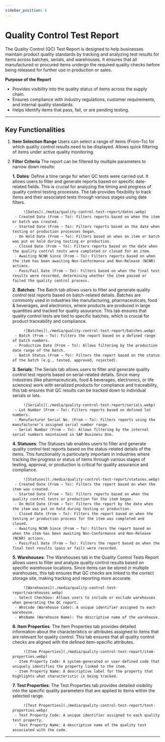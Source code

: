 ```yaml
---
sidebar_position: 6
---
```


# Quality Control Test Report

The Quality Control (QC) Test Report is designed to help businesses maintain product quality standards by tracking and analyzing test results for items across batches, serials, and warehouses. It ensures that all manufactured or procured items undergo the required quality checks before being released for further use in production or sales.

**Purpose of the Report**

- Provides visibility into the quality status of items across the supply chain.
- Ensures compliance with industry regulations, customer requirements, and internal quality standards.
- Helps identify items that pass, fail, or are pending testing.

---

## Key Functionalities

1. **Item Selection Range**
    Users can select a range of items (From–To) for which quality control results need to be displayed.
    Allows quick filtering of items under active quality monitoring.

2. **Filter Criteria**
    The report can be filtered by multiple parameters to narrow down results:

    **1. Dates**: Define a time range for when QC tests were carried out. It allows users to filter and generate reports based on specific date-related fields. This is crucial for analyzing the timing and progress of quality control testing processes. The tab provides flexibility to track items and their associated tests through various stages using date filters.

            ![Dates](./media/quality-control-test-report/dates.webp)
        - Created Date (From – To): Filters reports based on when the item or batch was created.
        - Started Date (From – To): Filters reports based on the date when testing or production processes began.
        - On Hold Date (From – To): Filters based on when an item or batch was put on hold during testing or production.
        - Closed Date (From – To): Filters reports based on the date when the quality control tests were completed or closed for an item.
        - Awaiting NCNR Since (From – To): Filters reports based on when the item has been awaiting Non-Conformance and Non-Release (NCNR) actions.
        - Pass/Fail Date (From – To): Filters based on when the final test results were recorded, determining whether the item passed or failed the quality control process.

    **2. Batches**: The Batch tab allows users to filter and generate quality control test reports based on batch-related details. Batches are commonly used in industries like manufacturing, pharmaceuticals, food & beverages, and electronics, where products are produced in large quantities and tracked for quality assurance. This tab ensures that quality control tests are tied to specific batches, which is crucial for product traceability and compliance.

            ![Batches](./media/quality-control-test-report/batches.webp)
        - Batch (From – To): Filters the report based on a defined range of batch numbers.
        - Production Date (From – To): Allows filtering by the production date range of the batch.
        - Batch Status (From – To): Filters the report based on the status of the batch (e.g., tested, approved, rejected).

    **3. Serials**: The Serials tab allows users to filter and generate quality control test reports based on serial-related details. Since many industries (like pharmaceuticals, food & beverages, electronics, or life sciences) work with serialized products for compliance and traceability, this tab ensures that QC results can be tracked down to individual serials or lots.

            ![Serials](./media/quality-control-test-report/serials.webp)
        - Lot Number (From – To): Filters reports based on defined lot numbers.
        - Manufacturer Serial No. (From – To): Filters reports using the manufacturer’s assigned serial number range.
        - Serial Number (From – To): Allows filtering by the internal serial numbers maintained in SAP Business One.

    **4. Statuses**: The Statuses tab enables users to filter and generate quality control test reports based on the status-related details of the items. This functionality is particularly important in industries where tracking the progress or status of items through various stages of testing, approval, or production is critical for quality assurance and compliance.

            ![Statuses](./media/quality-control-test-report/statuses.webp)
        - Created Date (From – To): Filters the report based on when the item was created.
        - Started Date (From – To): Filters reports based on when the quality control tests or production for the item began.
        - On Hold Date (From – To): Filters the report by the date when the item was put on hold during testing or production.
        - Closed Date (From – To): Filters the report based on when the testing or production process for the item was completed and closed.
        - Awaiting NCNR Since (From – To): Filters the report based on when the item has been awaiting Non-Conformance and Non-Release (NCNR) actions.
        - Pass/Fail Date (From – To): Filters the report based on when the final test results (pass or fail) were recorded.

    **5. Warehouses**: The Warehouses tab in the Quality Control Tests Report allows users to filter and analyze quality control results based on specific warehouse locations. Since items can be stored in multiple warehouses, this tab ensures that QC checks are linked to the correct storage site, making tracking and reporting more accurate.

            ![Warehouses](./media/quality-control-test-report/warehouses.webp)
        - Select Checkbox: Allows users to include or exclude warehouses when generating the QC report.
        - WhsCode (Warehouse Code): A unique identifier assigned to each warehouse.
        - WhsName (Warehouse Name): The descriptive name of the warehouse.

    **6. Item Properties**: The Item Properties tab provides detailed information about the characteristics or attributes assigned to items that are relevant for quality control. This tab ensures that all quality control checks are aligned with the defined item-specific attributes.

            ![Item Properties](./media/quality-control-test-report/item-properties.webp)
        - Item Property Code: A system-generated or user-defined code that uniquely identifies the property linked to the item.
        - Item Property Name: A descriptive label for the property that highlights what characteristic is being tracked.

    **7. Test Properties**: The Test Properties tab provides detailed visibility into the specific quality parameters that are applied to items within the selected range.

            ![Test Properties](./media/quality-control-test-report/test-properties.webp)
        - Test Property Code: A unique identifier assigned to each quality test property.
        - Test Property Name: A descriptive name of the quality test associated with the code.

---
